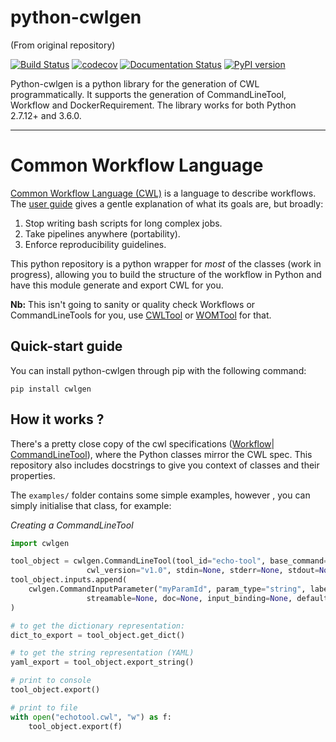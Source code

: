 # python-cwlgen

(From original repository)

[![Build Status](https://travis-ci.org/common-workflow-language/python-cwlgen.svg?branch=master)](https://travis-ci.org/common-workflow-language/python-cwlgen)
[![codecov](https://codecov.io/gh/common-workflow-language/python-cwlgen/branch/master/graph/badge.svg)](https://codecov.io/gh/common-workflow-language/python-cwlgen)
[![Documentation Status](https://readthedocs.org/projects/python-cwlgen/badge/?version=latest)](http://python-cwlgen.readthedocs.io/en/latest/?badge=latest)
[![PyPI version](https://badge.fury.io/py/cwlgen.svg)](https://badge.fury.io/py/cwlgen)

Python-cwlgen is a python library for the generation of CWL programmatically.
It supports the generation of CommandLineTool, Workflow and DockerRequirement.
The library works for both Python 2.7.12+ and 3.6.0.

------------------------


# Common Workflow Language

[Common Workflow Language (CWL)](https://www.commonwl.org/v1.0/index.html) is a language to describe workflows. 
The [user guide](http://www.commonwl.org/user_guide/01-introduction/index.html)
 gives a gentle explanation of what its goals are, but broadly:
 
 1. Stop writing bash scripts for long complex jobs.
 2. Take pipelines anywhere (portability).
 3. Enforce reproducibility guidelines.
 
This python repository is a python wrapper for _most_ of the classes (work in progress), 
allowing you to build the structure of the workflow in Python and have this module generate and export CWL for you.

**Nb:** This isn't going to sanity or quality check Workflows or CommandLineTools for you, use 
[CWLTool](https://github.com/common-workflow-language/cwltool) or [WOMTool](https://cromwell.readthedocs.io/en/develop/WOMtool/) for that.

## Quick-start guide

You can install python-cwlgen through pip with the following command:

```
pip install cwlgen
```

## How it works ?

There's a pretty close copy of the cwl specifications ([Workflow](https://www.commonwl.org/v1.0/Workflow.html)| 
[CommandLineTool](https://www.commonwl.org/v1.0/CommandLineTool.html)), where the Python classes mirror the CWL spec. 
This repository also includes docstrings to give you context of classes and their properties.

The `examples/` folder contains some simple examples, however , 
you can simply initialise that class, for example:

_Creating a CommandLineTool_
```python
import cwlgen

tool_object = cwlgen.CommandLineTool(tool_id="echo-tool", base_command="echo", label=None, doc=None,
                 cwl_version="v1.0", stdin=None, stderr=None, stdout=None, path=None)
tool_object.inputs.append(
    cwlgen.CommandInputParameter("myParamId", param_type="string", label=None, secondary_files=None, param_format=None,
                 streamable=None, doc=None, input_binding=None, default=None)
)

# to get the dictionary representation:
dict_to_export = tool_object.get_dict()

# to get the string representation (YAML)
yaml_export = tool_object.export_string()

# print to console
tool_object.export()

# print to file
with open("echotool.cwl", "w") as f:
    tool_object.export(f)
```
